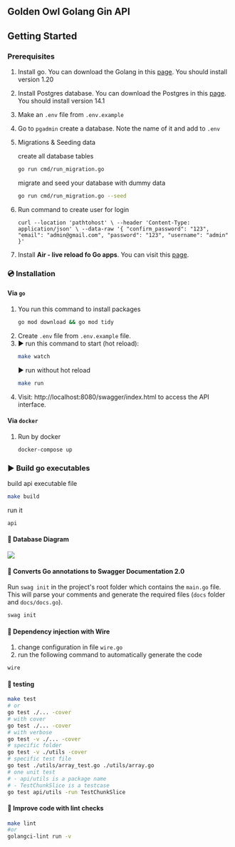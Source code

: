 ## Golden Owl Golang Gin API

## Getting Started

### Prerequisites

1. Install go. You can download the Golang in this [page](https://go.dev/doc/install). You should install version 1.20
2. Install Postgres database. You can download the Postgres in this [page](https://www.postgresql.org/download/). You should install version 14.1
3. Make an `.env` file from `.env.example`
4. Go to `pgadmin` create a database. Note the name of it and add to `.env`
5. Migrations & Seeding data

   create all database tables
   ```sh
   go run cmd/run_migration.go
   ```
   migrate and seed your database with dummy data
   ```sh
   go run cmd/run_migration.go --seed
   ```
6. Run command to create user for login

   `curl --location 'pathtohost' \
   --header 'Content-Type: application/json' \
   --data-raw '{
   "confirm_password": "123",
   "email": "admin@gmail.com",
   "password": "123",
   "username": "admin"
   }'`
7. Install **Air - live reload fo Go apps**. You can visit this [page](https://github.com/cosmtrek/air).

### 💿 Installation

#### Via `go`

1. You run this command to install packages
   ```sh
   go mod download && go mod tidy
   ```
2. Create `.env` file from `.env.example` file.
3. ▶ run this command to start (hot reload):
   ```sh
   make watch
   ```
   ▶ run without hot reload
   ```sh
   make run
   ```
4. Visit: http://localhost:8080/swagger/index.html to access the API interface.
#### Via `docker`

1. Run by docker
   ```sh
   docker-compose up
   ```

### ▶️  Build go executables
build api executable file
```sh
make build
```

run it
```sh
api
```

<!-- MARKDOWN LINKS & IMAGES -->
<!-- https://www.markdownguide.org/basic-syntax/#reference-style-links -->
[Golang]: https://img.shields.io/badge/go-%2300ADD8.svg?style=for-the-badge&logo=go&logoColor=white
[Golang-url]: https://go.dev/doc/


#### 📌 Database Diagram
[![](https://mermaid.ink/img/pako:eNp1klFrgzAQx79KuGcRNdVq3rq1D3sYjEpfhi-hubaCJhKTbU787kutW0fFg8Dd7x_-yeXSw1EJBAaotyU_a14Xkrg45Lv9PSP9Lb-GLaUhL4L8j7vaGl3KMzm0qCWvcUknb7xtP5UWc2VX87Ka472qcE5zw41t53zTNFp9oFjQnzVyg-Kpm1-8EQvKFit8UEzpOpy8NuaBT04zPvn88gE8qFG7poWbwvjOBZgL1lgAc6nAE7eVKaCQ163cGpV38gjsxKsWPbDjMdPs_mjD5btSrjba3kpgPXwBo5T6YZwGiVthkAZp7EEHbBX5MXUgWaU0joI1HTz4Hg0CP4uzLA6zLEkDGqV07QGK0ij9evs44_8ZfgA7ZKoW?type=png)](https://mermaid.live/edit#pako:eNp1klFrgzAQx79KuGcRNdVq3rq1D3sYjEpfhi-hubaCJhKTbU787kutW0fFg8Dd7x_-yeXSw1EJBAaotyU_a14Xkrg45Lv9PSP9Lb-GLaUhL4L8j7vaGl3KMzm0qCWvcUknb7xtP5UWc2VX87Ka472qcE5zw41t53zTNFp9oFjQnzVyg-Kpm1-8EQvKFit8UEzpOpy8NuaBT04zPvn88gE8qFG7poWbwvjOBZgL1lgAc6nAE7eVKaCQ163cGpV38gjsxKsWPbDjMdPs_mjD5btSrjba3kpgPXwBo5T6YZwGiVthkAZp7EEHbBX5MXUgWaU0joI1HTz4Hg0CP4uzLA6zLEkDGqV07QGK0ij9evs44_8ZfgA7ZKoW)
#### 🔗 Converts Go annotations to Swagger Documentation 2.0
Run `swag init` in the project's root folder which contains the `main.go` file. This will parse your comments and generate the required files (`docs` folder and `docs/docs.go`).
```sh
swag init
```


#### 💉 Dependency injection with Wire
1. change configuration in file ```wire.go ```
2. run the following command to automatically generate the code
```sh
wire
```

#### 🧪 testing
```sh
make test
# or
go test ./... -cover
# with cover
go test ./... -cover
# with verbose
go test -v ./... -cover
# specific folder
go test -v ./utils -cover
# specific test file
go test ./utils/array_test.go ./utils/array.go
# one unit test
# - api/utils is a package name
# - TestChunkSlice is a testcase
go test api/utils -run TestChunkSlice 
```

#### 🧪 Improve code with lint checks
```sh
make lint
#or
golangci-lint run -v
```